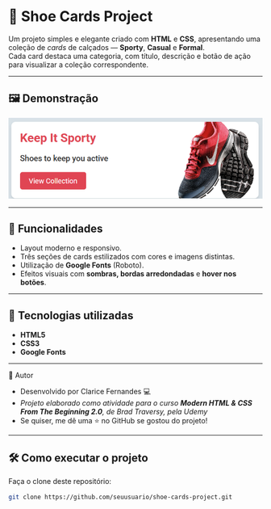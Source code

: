 # 👟 Shoe Cards Project

Um projeto simples e elegante criado com **HTML** e **CSS**, apresentando uma coleção de *cards* de calçados — **Sporty**, **Casual** e **Formal**.  
Cada card destaca uma categoria, com título, descrição e botão de ação para visualizar a coleção correspondente.

---

## 🖼️ Demonstração

![Shoe Cards Preview](./demonstration/shoecarddemonstration.png)  

---

## 🚀 Funcionalidades

- Layout moderno e responsivo.  
- Três seções de cards estilizados com cores e imagens distintas.  
- Utilização de **Google Fonts** (Roboto).  
- Efeitos visuais com **sombras, bordas arredondadas** e **hover nos botões**.  

---

## 🧠 Tecnologias utilizadas

- **HTML5**
- **CSS3**
- **Google Fonts**

---

👤 Autor

- Desenvolvido por Clarice Fernandes 💻
- *Projeto elaborado como atividade para o curso **Modern HTML & CSS From The Beginning 2.0**, de Brad Traversy, pela Udemy*
- Se quiser, me dê uma ⭐ no GitHub se gostou do projeto!

--- 

## 🛠️ Como executar o projeto

Faça o clone deste repositório:
   ```bash
   git clone https://github.com/seuusuario/shoe-cards-project.git


